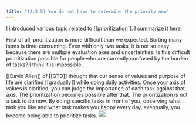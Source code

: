 ```yaml
---
title: "(2.2.5) You do not have to determine the priority now"
---
```


I introduced various topic related to [[prioritization]]. I summarize it here.

First of all, prioritization is more difficult than we expected. Sorting many items is time-consuming. Even with only two tasks, it is not so easy because there are multiple evaluation axes and uncertainties. Is this difficult prioritization possible for people who are currently confused by the burden of tasks? I think it is impossible.

[[David Allen]] of [[GTD]] thought that our sense of values and purpose of life are clarified [[gradually]] while doing daily activities. Once your axis of values ​​is clarified, you can judge the importance of each task against that axis. The prioritization becomes possible after that. The prioritization is not a task to do now. By doing specific tasks in front of you, observing what task you like and what task makes you happy every day, eventually, you become being able to prioritize tasks.
<img src='https://scrapbox.io/api/pages/nishio-en/en/icon' alt='en.icon' height="19.5"/>